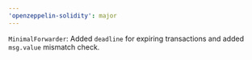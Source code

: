 ```yaml
---
'openzeppelin-solidity': major
---
```


`MinimalForwarder`: Added `deadline` for expiring transactions and added `msg.value` mismatch check.
